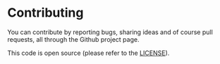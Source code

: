 # Contributing

You can contribute by reporting bugs, sharing ideas and of course pull requests,
all through the Github project page.

This code is open source (please refer to the [LICENSE](LICENSE)).
